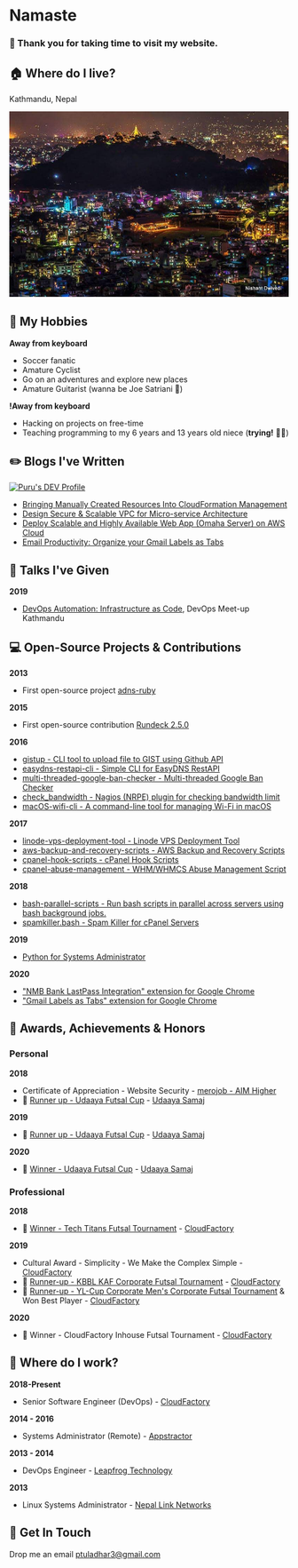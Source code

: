# Namaste

### :pray: Thank you for taking time to visit my website.

## :house: Where do I live?

Kathmandu, Nepal

![Beautiful city of Kathmandu at night](images/kathmandu.jpg)

## :bicyclist: My Hobbies
**Away from keyboard**
- Soccer fanatic
- Amature Cyclist
- Go on an adventures and explore new places
- Amature Guitarist (wanna be Joe Satriani :guitar:)


**!Away from keyboard**
- Hacking on projects on free-time
- Teaching programming to my 6 years and 13 years old niece (__trying!__ :man_facepalming:)

## :pencil2: Blogs I've Written


<a href="https://dev.to/ptuladhar3">
  <img src="https://d2fltix0v2e0sb.cloudfront.net/dev-badge.svg" alt="Puru's DEV Profile" height="30" width="30">
</a>

- [Bringing Manually Created Resources Into CloudFormation Management](https://medium.com/@ptuladhar3/bringing-manually-created-resources-into-cloudformation-management-ffd39b05d9f6?source=your_stories_page---------------------------)
- [Design Secure & Scalable VPC for Micro-service Architecture](https://medium.com/@ptuladhar3/design-secure-scalable-vpc-for-micro-service-architecture-1b58fbf128f4)
- [Deploy Scalable and Highly Available Web App (Omaha Server) on AWS Cloud](https://medium.com/@ptuladhar3/deploy-scalable-and-highly-available-web-app-omaha-server-on-aws-cloud-69e26df7c85b)
- [Email Productivity: Organize your Gmail Labels as Tabs](https://medium.com/@ptuladhar3/email-productivity-organize-your-gmail-labels-as-tabs-3c29acc7b350)

## :microphone: Talks I've Given

**2019**
- [DevOps Automation: Infrastructure as Code](https://drive.google.com/file/d/1Kd_Ncx1y6VCgl9C_f4baAacyKz96b5ux/view), DevOps Meet-up Kathmandu

## :computer: Open-Source Projects & Contributions
**2013**
- First open-source project [adns-ruby](https://github.com/tuladhar/adns-ruby)

**2015**
- First open-source contribution [Rundeck 2.5.0](https://docs.rundeck.com/news/2015/04/16/rundeck-2.5.0.html)

**2016**
- [gistup - CLI tool to upload file to GIST using Github API](https://github.com/tuladhar/gistup)
- [easydns-restapi-cli - Simple CLI for EasyDNS RestAPI](https://github.com/tuladhar/easydns-restapi-cli)
- [multi-threaded-google-ban-checker - Multi-threaded Google Ban Checker](https://github.com/tuladhar/multi-threaded-google-ban-checker)
- [check_bandwidth - Nagios (NRPE) plugin for checking bandwidth limit](https://github.com/tuladhar/check_bandwidth)
- [macOS-wifi-cli - A command-line tool for managing Wi-Fi in macOS](v)

**2017**
- [linode-vps-deployment-tool - Linode VPS Deployment Tool](https://github.com/tuladhar/linode-vps-deployment-tool)
- [aws-backup-and-recovery-scripts - AWS Backup and Recovery Scripts](https://github.com/tuladhar/aws-backup-and-recovery-scripts)
- [cpanel-hook-scripts - cPanel Hook Scripts](https://github.com/tuladhar/cpanel-hook-scripts)
- [cpanel-abuse-management - WHM/WHMCS Abuse Management Script](https://github.com/tuladhar/cpanel-abuse-management)

**2018**
- [bash-parallel-scripts - Run bash scripts in parallel across servers using bash background jobs.](https://github.com/tuladhar/bash-parallel-scripts)
- [spamkiller.bash - Spam Killer for cPanel Servers](https://github.com/tuladhar/spamkiller.bash)

**2019**
- [Python for Systems Administrator](https://github.com/tuladhar/Python-for-SysAdmin-Part-I)

**2020**
- ["NMB Bank LastPass Integration" extension for Google Chrome](https://github.com/tuladhar/nmb-lastpass)
- ["Gmail Labels as Tabs" extension for Google Chrome](https://github.com/tuladhar/gmail-labels-as-tabs)

## 🏅 Awards, Achievements & Honors
### Personal 
**2018**
- Certificate of Appreciation - Website Security - [merojob - AIM Higher](https://merojob.com/)
- 🥈 [Runner up - Udaaya Futsal Cup](https://www.facebook.com/events/united-futsal-ground/udaaya-futsal-cup-2018/331397714020080/) - [Udaaya Samaj](https://www.facebook.com/people/Udaaya-Samaj/100015641531412)

**2019**
- 🥈 [Runner up - Udaaya Futsal Cup](https://www.facebook.com/udaaya.futsal.cup/posts/congratulations-to-the-winner-and-runner-up-team-of-3rd-udaaya-futsal-cup-2019wi/2283801264971635/) - [Udaaya Samaj](https://www.facebook.com/people/Udaaya-Samaj/100015641531412)

**2020**
- 🥇 [Winner - Udaaya Futsal Cup](https://www.facebook.com/photo.php?fbid=2898863276838041&set=a.2898862840171418&type=3&theater) - [Udaaya Samaj](https://www.facebook.com/people/Udaaya-Samaj/100015641531412)

### Professional 

**2018**
- 🥇 [Winner - Tech Titans Futsal Tournament](https://techlekh.com/tech-titans-futsal-completed-cloud-factory-emerges-victorious/) - [CloudFactory](https://cloudfactory.com)

**2019**
- Cultural Award - Simplicity - We Make the Complex Simple - [CloudFactory](https://cloudfactory.com)
- 🥈 [Runner-up - KBBL KAF Corporate Futsal Tournament](https://glocalkhabar.com/kusom-organizes-kusom-annual-festival-kaf-2018/) - [CloudFactory](https://cloudfactory.com)
- 🥈 [Runner-up - YL-Cup Corporate Men's Corporate Futsal Tournament](https://www.facebook.com/ylnepal/photos/4-groups-of-yl-cup-corporate-mens-futsal/2502430073163769/) & Won Best Player - [CloudFactory](https://cloudfactory.com)

**2020**
- 🥇 Winner - CloudFactory Inhouse Futsal Tournament - [CloudFactory](https://cloudfactory.com)


## :office: Where do I work?

**2018-Present**
- Senior Software Engineer (DevOps) - [CloudFactory](https://cloudfactory.com)

**2014 - 2016**
- Systems Administrator (Remote) - [Appstractor](https://www.trustedproxies.com)

**2013 - 2014**
- DevOps Engineer - [Leapfrog Technology](lftechnology.com)

**2013**
- Linux Systems Administrator - [Nepal Link Networks](https://www.nepallink.net/)


## :handshake: Get In Touch
Drop me an email [ptuladhar3@gmail.com](mailto:ptuladhar3@gmail.com)
